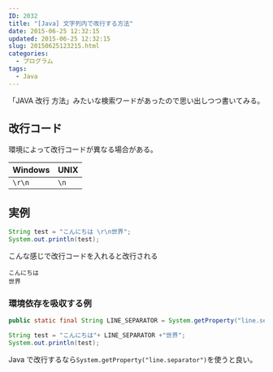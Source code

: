 ```yaml
---
ID: 2032
title: "[Java] 文字列内で改行する方法"
date: 2015-06-25 12:32:15
updated: 2015-06-25 12:32:15
slug: 20150625123215.html
categories:
  - プログラム
tags:
  - Java
---
```


「JAVA 改行 方法」みたいな検索ワードがあったので思い出しつつ書いてみる。

<!--more-->

## 改行コード

環境によって改行コードが異なる場合がある。

| Windows | UNIX |
| ------- | ---- |
| `\r\n`  | `\n` |

## 実例

```java
String test = "こんにちは \r\n世界";
System.out.println(test);
```

こんな感じで改行コードを入れると改行される

```
こんにちは
世界
```

### 環境依存を吸収する例

```java
public static final String LINE_SEPARATOR = System.getProperty("line.separator");

String test = "こんにちは"+ LINE_SEPARATOR +"世界";
System.out.println(test);
```

Java で改行するなら`System.getProperty("line.separator")`を使うと良い。
